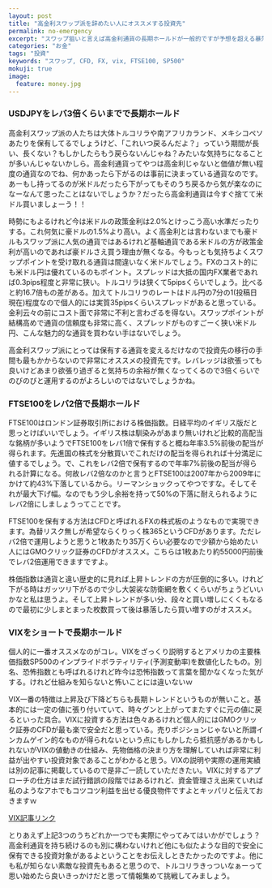 ```yaml
---
layout: post
title: "高金利スワップ派を辞めたい人にオススメする投資先"
permalink: no-emergency
excerpt: "スワップ狙いと言えば高金利通貨の長期ホールドが一般的ですが予想を超える暴落や超長期下落トレンドによるロスカットの恐怖に辟易している方は多いのではないでしょうか？そのような方にオススメするもっと精神的に楽でスワップ狙いと似たような投資先をいくつか紹介します。複数組み合わせても良いですね。"
categories: "お金"
tags: "投資"
keywords: "スワップ, CFD, FX, vix, FTSE100, SP500"
mokuji: true
image:
  feature: money.jpg
---
```


### USDJPYをレバ3倍くらいまでで長期ホールド

高金利スワップ派の人たちは大体トルコリラや南アフリカランド、メキシコペソあたりを保有してるでしょうけど、「これいつ戻るんだよ？」っていう期間が長い、長くない？もしかしたらもう戻らないんじゃね？みたいな気持ちになることが多いんじゃないかしら。高金利通貨ってやつは高金利じゃないと価値が無い程度の通貨なのでね、何かあったら下がるのは事前に決まっている通貨なのです。あーもし持ってるのが米ドルだったら下がってもそのうち戻るから気が楽なのになーなんて思ったことはないでしょうか？だったら高金利通貨は今すぐ捨てて米ドル買いましょーう！！

時勢にもよるけれど今は米ドルの政策金利は2.0%とけっこう高い水準だったりする。これ何気に豪ドルの1.5%より高い。よく高金利とは言わないまでも豪ドルもスワップ派に人気の通貨ではあるけれど基軸通貨である米ドルの方が政策金利が高いのであれば豪ドルさえ買う理由が無くなる。今もっとも気持ちよくスワップポイントを受け取れる通貨は間違いなく米ドルでしょう。FXのコスト的にも米ドル円は優れているのもポイント。スプレッドは大抵の国内FX業者であれば0.3pips程度と非常に狭い。トルコリラは狭くて5pipsくらいでしょう。比べると約16.7倍もの差がある。加えてトルコリラのレートはドル円の7分の1(投稿日現在)程度なので個人的には実質35pipsくらいスプレッドがあると思っている。金利云々の前にコスト面で非常に不利と言わざるを得ない。スワップポイントが結構高めで通貨の信頼度も非常に高く、スプレッドがものすごーく狭い米ドル円、こんな魅力的な通貨を買わない手はないでしょう。

高金利スワップ派にとっては保有する通貨を変えるだけなので投資先の移行の手間も最もかからないので非常にオススメの投資先です。レバレッジは欲張っても良いけどあまり欲張り過ぎると気持ちの余裕が無くなってくるので3倍くらいでのびのびと運用するのがよろしいのではないでしょうかね。

### FTSE100をレバ2倍で長期ホールド

FTSE100はロンドン証券取引所における株価指数。日経平均のイギリス版だと思っとけばいいでしょう。イギリス株は馴染みがあまり無いけれど比較的高配当な銘柄が多いようでFTSE100をレバ1倍で保有すると概ね年率3.5%前後の配当が得られます。先進国の株式を分散買いでこれだけの配当を得られれば十分満足に値するでしょう。で、これをレバ2倍で保有するので年率7%前後の配当が得られる計算になる。何故レバ2倍なのかと言うとFTSE100は2007年から2009年にかけて約43%下落しているから。リーマンショックってやつですな。そしてそれが最大下げ幅。なのでもう少し余裕を持って50%の下落に耐えられるようにレバ2倍にしましょうってことです。

FTSE100を保有する方法はCFDと呼ばれるFXの株式板のようなもので実現できます。為替リスク無しが希望ならくりっく株365というCFDがあります。ただレバ2倍で運用しようと思うと1枚あたり35万くらい必要なので少額から始めたい人にはGMOクリック証券のCFDがオススメ。こちらは1枚あたり約55000円前後でレバ2倍運用できますですよ。

株価指数は通貨と違い歴史的に見れば上昇トレンドの方が圧倒的に多い。けれど下がる時はガッツリ下がるので少し大袈裟な防衛網を敷くくらいがちょうどいいかなと私は思うよ。そして上昇トレンドが多い分、段々と買い増しにくくもなるので最初に少しまとまった枚数買って後は暴落したら買い増すのがオススメ。

### VIXをショートで長期ホールド

個人的に一番オススメなのがコレ。VIXをざっくり説明するとアメリカの主要株価指数SP500のインプライドボラティリティ(予測変動率)を数値化したもの。別名、恐怖指数とも呼ばれるけれど昨今は恐怖指数って言葉を聞かなくなった気がする。けれど仕組みを知らないと怖いことには違いないｗ

VIX一番の特徴は上昇及び下降どちらも長期トレンドというものが無いこと。基本的には一定の値に張り付いていて、時々グンと上がってまたすぐに元の値に戻るといった具合。VIXに投資する方法は色々あるけれど個人的にはGMOクリック証券のCFDが最も楽で安全だと思っている。売りポジションじゃないと所謂インカムゲイン的なものが得られないという点にもしかしたら抵抗感があるかもしれないがVIXの値動きの仕組み、先物価格の決まり方を理解していれば非常に利益が出やすい投資対象であることがわかると思う。VIXの説明や実際の運用実績は別の記事に掲載しているので是非ご一読していただきたい。VIXに対するアプローチの仕方はまだ試行錯誤の段階ではあるけれど、資金管理さえ出来ていれば私のようなアホでもコツコツ利益を出せる優良物件ですよとキッパリと伝えておきますｗ

[VIX記事リンク](https://photoantenna.com/vix-future)

とりあえず上記3つのうちどれか一つでも実際にやってみてはいかがでしょう？高金利通貨を持ち続けるのも別に構わないけれど他にも似たような目的で安全に保有できる投資対象があるよということをお伝えしときたかったのですよ。他にも私が知らない素敵な投資先もあると思うので、トルコリラきっついなぁーって思い始めたら良いきっかけだと思って情報集めて挑戦してみましょう。